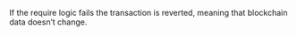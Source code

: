 If the require logic fails the transaction is reverted, meaning that blockchain data doesn’t change.